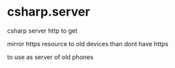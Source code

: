 # csharp.server
csharp server http to get 


mirror https resource to old devices than dont have https


to use as server of old phones
